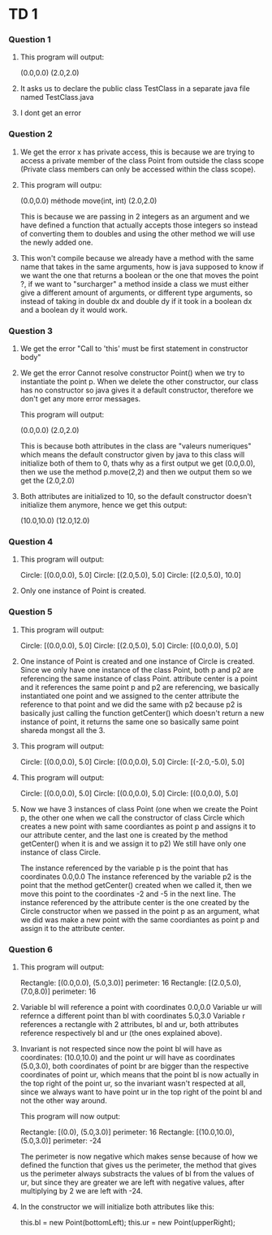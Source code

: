 # TD 1

### Question 1

1. This program will output:

    (0.0,0.0)
    (2.0,2.0)

2. It asks us to declare the public class TestClass in a separate java file named TestClass.java

3. I dont get an error

### Question 2

1. We get the error x has private access, this is because we are trying to access a private member of the class
Point from outside the class scope (Private class members can only be accessed within the class scope).

2. This program will outpu: 

    (0.0,0.0)
    méthode move(int, int)
    (2.0,2.0)

    This is because we are passing in 2 integers as an argument and we have defined a function that actually accepts those 
    integers so instead of converting them to doubles and using the other method we will use the newly added one.

3. This won't compile because we already have a method with the same name that takes in the same arguments, how is java
supposed to know if we want the one that returns a boolean or the one that moves the point ?, if we want to "surcharger"
a method inside a class we must either give a different amount of arguments, or different type arguments, so instead
of taking in double dx and double dy if it took in a boolean dx and a boolean dy it would work.

### Question 3 

1. We get the error "Call to 'this' must be first statement in constructor body"

2. We get the error Cannot resolve constructor Point() when we try to instantiate the point p.
When we delete the other constructor, our class has no constructor so java gives it a default constructor, therefore
we don't get any more error messages.

    This program will output: 

    (0.0,0.0)
    (2.0,2.0)

    This is because both attributes in the class are "valeurs numeriques" which means the default constructor given by 
    java to this class will initialize both of them to 0, thats why as a first output we get (0.0,0.0), then we use the method
    p.move(2,2) and then we output them so we get the (2.0,2.0)

3. Both attributes are initialized to 10, so the default constructor doesn't initialize them anymore, hence we get this 
output: 

    (10.0,10.0)
    (12.0,12.0)

### Question 4

1. This program will output:

    Circle: [(0.0,0.0), 5.0]
    Circle: [(2.0,5.0), 5.0]
    Circle: [(2.0,5.0), 10.0]

2. Only one instance of Point is created.

### Question 5

1. This program will output: 

    Circle: [(0.0,0.0), 5.0]
    Circle: [(2.0,5.0), 5.0]
    Circle: [(0.0,0.0), 5.0]

2. One instance of Point is created and one instance of Circle is created.
Since we only have one instance of the class Point, both p and p2 are referencing the same instance of class Point.
attribute center is a point and it references the same point p and p2 are referencing, we basically instantiated one 
point and we assigned to the center attribute the reference to that point and we did the same with p2 because p2 is 
basically just calling the function getCenter() which doesn't return a new instance of point, it returns the same one
so basically same point shareda mongst all the 3.

3. This program will output:

    Circle: [(0.0,0.0), 5.0]
    Circle: [(0.0,0.0), 5.0]
    Circle: [(-2.0,-5.0), 5.0]

4. This program will output: 

    Circle: [(0.0,0.0), 5.0]
    Circle: [(0.0,0.0), 5.0]
    Circle: [(0.0,0.0), 5.0]

5. Now we have 3 instances of class Point (one when we create the Point p, the other one when we call the constructor of 
class Circle which creates a new point with same coordiantes as point p and assigns it to our attribute center, and the last
one is created by the method getCenter() when it is and we assign it to p2)
We still have only one instance of class Circle.

    The instance referenced by the variable p is the point that has coordinates 0.0,0.0
    The instance referenced by the variable p2 is the point that the method getCenter() created when we called it, then we move
    this point to the coordinates -2 and -5 in the next line.
    The instance referenced by the attribute center is the one created by the Circle constructor when we passed in the point p 
    as an argument, what we did was make a new point with the same coordiantes as point p and assign it to the attribute center.

### Question 6

1. This program will output:

    Rectangle: [(0.0,0.0), (5.0,3.0)]
    perimeter: 16
    Rectangle: [(2.0,5.0), (7.0,8.0)]
    perimeter: 16

2. Variable bl will reference a point with coordinates 0.0,0.0
Variable ur will refernce a different point than bl with coordinates 5.0,3.0
Variable r references a rectangle with 2 attributes, bl and ur, both attributes reference respectively bl and ur (the ones
explained above).

3. Invariant is not respected since now the point bl will have as coordinates: (10.0,10.0) and the point ur will have as coordinates
(5.0,3.0), both coordinates of point br are bigger than the respective coordinates of point ur, which means that the point bl is 
now actually in the top right of the point ur, so the invariant wasn't respected at all, since we always want to have point ur in the
top right of the point bl and not the other way around.

    This program will now output:

    Rectangle: [(0.0), (5.0,3.0)]
    perimeter: 16
    Rectangle: [(10.0,10.0), (5.0,3.0)]
    perimeter: -24

    The perimeter is now negative which makes sense because of how we defined the function that gives us the perimeter, the method that gives us 
    the perimeter always substracts the values of bl from the values of ur, but since they are greater we are left with negative values, after
    multiplying by 2 we are left with -24.

4. In the constructor we will initialize both attributes like this:

    this.bl = new Point(bottomLeft);
    this.ur = new Point(upperRight);


